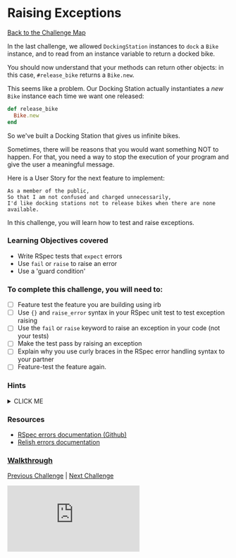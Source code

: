 # Raising Exceptions

[Back to the Challenge Map](0_challenge_map.md)

In the last challenge, we allowed `DockingStation` instances to `dock` a `Bike` instance, and to read from an instance variable to return a docked bike.

You should now understand that your methods can return other objects: in this case, `#release_bike` returns a `Bike.new`.

This seems like a problem. Our Docking Station actually instantiates a _new_ `Bike` instance each time we want one released:

```ruby
def release_bike
  Bike.new
end
```

So we've built a Docking Station that gives us infinite bikes.

Sometimes, there will be reasons that you would want something NOT to happen. For that, you need a way to stop the execution of your program and give the user a meaningful message.

Here is a User Story for the next feature to implement:

```
As a member of the public,
So that I am not confused and charged unnecessarily,
I'd like docking stations not to release bikes when there are none available.
```

In this challenge, you will learn how to test and raise exceptions.

### Learning Objectives covered
- Write RSpec tests that `expect` errors
- Use `fail` or `raise` to raise an error
- Use a 'guard condition'

### To complete this challenge, you will need to:

- [ ] Feature test the feature you are building using irb
- [ ] Use `{}` and `raise_error` syntax in your RSpec unit test to test exception raising
- [ ] Use the `fail` or `raise` keyword to raise an exception in your code (not your tests)
- [ ] Make the test pass by raising an exception
- [ ] Explain why you use curly braces in the RSpec error handling syntax to your partner
- [ ] Feature-test the feature again.

### Hints

<details><summary>CLICK ME</summary>
  <li>We want to raise an error when a user tries to release a bike from an empty DockingStation.  What would an 'empty' DockingStation object look like? Presumably one where the instance variable you set up in the last step doesn't yet contain a bike.  Run a feature test with the expectation that releasing a bike from an empty docking station will raise an error</li>
  <li>Unsurprisingly, the feature test fails.  Not because we see an error message, but rather because we don't - we can release bikes from empty DockingStations without any problem.  You know the drill by now - let's write a matching unit test.  RSpec provides us with a raise_error method for just this sort of situation, but it's usage is a little tricky.  Check the documentation below to see how it works.</li>
  <li>The last step is to make this test past.  You'll need to do some research on how to raise an error in Ruby.</li>
</details>

### Resources

- [RSpec errors documentation (Github)](https://github.com/rspec/rspec-expectations#expecting-errors)
- [Relish errors documentation](http://www.relishapp.com/rspec/rspec-expectations/v/3-3/docs/built-in-matchers/raise-error-matcher)

### [Walkthrough](walkthroughs/12.md)

[Previous Challenge](11_using_instance_variables.md) | [Next Challenge](13_limiting_capacity.md)

![Tracking pixel](https://githubanalytics.herokuapp.com/course/boris_bikes/12_raising_exceptions.md)
